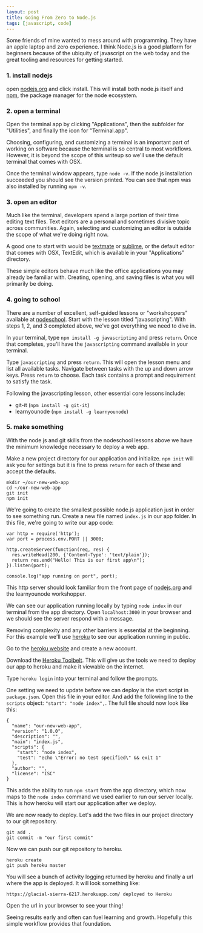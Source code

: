 ```yaml
---
layout: post
title: Going From Zero to Node.js
tags: [javascript, code]
---
```


Some friends of mine wanted to mess around with programming. They have an apple laptop and zero experience. I think Node.js is a good platform for beginners because of the ubiquity of javascript on the web today and the great tooling and resources for getting started.

### 1. install nodejs

open [nodejs.org](http://nodejs.org/) and click install. This will install both node.js itself and [npm](http://npmjs.org/), the package manager for the node ecosystem.

### 2. open a terminal

Open the terminal app by clicking "Applications", then the subfolder for "Utilities", and finally the icon for "Terminal.app".

Choosing, configuring, and customizing a terminal is an important part of working on software because the terminal is so central to most workflows. However, it is beyond the scope of this writeup so we'll use the default terminal that comes with OSX.

Once the terminal window appears, type `node -v`. If the node.js installation succeeded you should see the version printed. You can see that npm was also installed by running `npm -v`.

### 3. open an editor

Much like the terminal, developers spend a large portion of their time editing text files. Text editors are a personal and sometimes divisive topic across communities. Again, selecting and customizing an editor is outside the scope of what we're doing right now.

A good one to start with would be [textmate](http://macromates.com/download) or [sublime](https://www.sublimetext.com/), or the default editor that comes with OSX, TextEdit, which is available in your "Applications" directory.

These simple editors behave much like the office applications you may already be familiar with. Creating, opening, and saving files is what you will primarily be doing.

### 4. going to school

There are a number of excellent, self-guided lessons or "workshoppers" available at [nodeschool](http://nodeschool.io/). Start with the lesson titled "javascripting". With steps 1, 2, and 3 completed above, we've got everything we need to dive in.

In your terminal, type `npm install -g javascripting` and press `return`. Once that completes, you'll have the `javascripting` command available in your terminal.

Type `javascripting` and press `return`. This will open the lesson menu and list all available tasks. Navigate between tasks with the up and down arrow keys. Press `return` to choose. Each task contains a prompt and requirement to satisfy the task.

Following the javascripting lesson, other essential core lessons include:

- git-it (`npm install -g git-it`)
- learnyounode (`npm install -g learnyounode`)


### 5. make something

With the node.js and git skills from the nodeschool lessons above we have the minimum knowledge necessary to deploy a web app.

Make a new project directory for our application and initialize. `npm init` will ask you for settings but it is fine to press `return` for each of these and accept the defaults.

```
mkdir ~/our-new-web-app
cd ~/our-new-web-app
git init
npm init
```

We're going to create the smallest possible node.js application just in order to see something run. Create a new file named `index.js` in our app folder. In this file, we're going to write our app code:

```
var http = require('http');
var port = process.env.PORT || 3000;

http.createServer(function(req, res) {
  res.writeHead(200, {'Content-Type': 'text/plain'});
  return res.end("Hello! This is our first app\n");
}).listen(port);

console.log("app running on port", port);
```

This http server should look familiar from the front page of [nodejs.org](http://nodejs.org) and the learnyounode workshopper.

We can see our application running locally by typing `node index` in our terminal from the app directory. Open `localhost:3000` in your browser and we should see the server respond with a message.

Removing complexity and any other barriers is essential at the beginning. For this example we'll use [heroku](http://heroku.com) to see our application running in public.

Go to the [heroku website](https://www.heroku.com/home) and create a new account.

Download the [Heroku Toolbelt](https://devcenter.heroku.com/articles/getting-started-with-nodejs#set-up). This will give us the tools we need to deploy our app to heroku and make it viewable on the internet.

Type `heroku login` into your terminal and follow the prompts.

One setting we need to update before we can deploy is the start script in `package.json`. Open this file in your editor. And add the following line to the `scripts` object: `"start": "node index",`. The full file should now look like this:

```
{
  "name": "our-new-web-app",
  "version": "1.0.0",
  "description": "",
  "main": "index.js",
  "scripts": {
    "start": "node index",
    "test": "echo \"Error: no test specified\" && exit 1"
  },
  "author": "",
  "license": "ISC"
}

```

This adds the ability to run `npm start` from the app directory, which now maps to the `node index` command we used earlier to run our server locally. This is how heroku will start our application after we deploy.

We are now ready to deploy. Let's add the two files in our project directory to our git repository.

```
git add .
git commit -m "our first commit"
```

Now we can push our git repository to heroku.

```
heroku create
git push heroku master
```

You will see a bunch of activity logging returned by heroku and finally a url where the app is deployed. It will look something like:

```
https://glacial-sierra-6217.herokuapp.com/ deployed to Heroku
```

Open the url in your browser to see your thing!

Seeing results early and often can fuel learning and growth. Hopefully this simple workflow provides that foundation.
